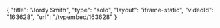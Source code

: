 {
    "title": "Jordy Smith",
    "type": "solo",
    "layout": "iframe-static",
    "videoId": "163628",
    "url": "\/tvpembed\/163628"
}